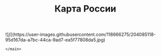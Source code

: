 <html lang='ru'>
  <head>
      <title>Гербы Росии проект по</title>
  </head>
  <body>
    <header>
      <h1> Карта России</h1>
    </header>
    <main>
      ![jl](https://user-images.githubusercontent.com/118666275/204085118-95d167da-a7bc-44ca-9ad7-ea5f77808da5.jpg)

    </main>
  </body>
</html>
